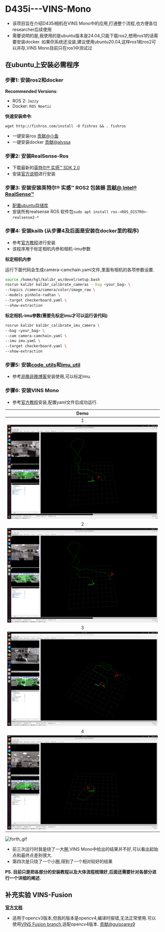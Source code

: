 # D435i---VINS-Mono
- 该项目旨在介绍D435i相机在VINS Mono中的应用,打通整个流程,也方便各位researcher后续使用
- 需要说明的是,我使用的是ubuntu版本是24.04,只能下载ros2,想用ros1的话需要安装docker. 如果你系统还没装,建议使用ubuntu20.04,这样ros1和ros2可以并存,VINS Mono目前只在ros1中测试过

## 在ubuntu上安装必需程序
### **步骤1: 安装ros2和docker**
**Recommended Versions**:
- ROS 2: `Jazzy`  
- Docker: `ROS Noetic`  

**快速安装命令**:
```
wget http://fishros.com/install -O fishros && . fishros
```
- 一键安装ros <a href="https://github.com/fishros" target="_blank" rel="noopener noreferrer nofollow ugc">贡献@小鱼</a>
- 一键安装docker <a href="https://github.com/alyssa1024" target="_blank" rel="noopener noreferrer nofollow ugc">贡献@alyssa</a>

### **步骤2: 安装RealSense-Ros**
- 下载最新的[英特尔® 实感™ SDK 2.0](https://github.com/IntelRealSense/librealsense)
- 安装[官方说明](https://github.com/IntelRealSense/librealsense/blob/master/doc/installation.md)进行安装

### **步骤3: 安装安装英特尔® 实感™ ROS2 包装器** <a href="https://github.com/IntelRealSense" target="_blank" rel="noopener noreferrer nofollow ugc">贡献@ Intel® RealSense™</a>

- [配置ubuntu存储库](https://wiki.ros.org/Installation/Ubuntu/Sources)
- 安装所有realsense ROS 软件包`sudo apt install ros-<ROS_DISTRO>-realsense2-*` 

### **步骤4: 安装kailb** (从步骤4及后面是安装在docker里的程序)
- 参考[官方教程](https://github.com/ethz-asl/kalibr/wiki/installation)进行安装
- 该程序用于标定相机内参和相机-imu参数

**标定相机内参**

运行下面代码会生成camera-camchain.yaml文件,里面有相机的各项参数设置.
```bash
source /home/hgl/kalibr_ws/devel/setup.bash
rosrun kalibr kalibr_calibrate_cameras --bag <your_bag> \
--topics /camera/camera/color/image_raw \
--models pinhole-radtan \
--target checkerboard.yaml \
--show-extraction
```

**标定相机-imu参数(需要先标定imu才可以运行该代码)**
```bash
rosrun kalibr kalibr_calibrate_imu_camera \
--bag <your_bag> \
--cam camera-camchain.yaml \
--imu imu.yaml \
--target checkerboard.yaml \
--show-extraction
```


### **步骤5: 安装[code_utils](https://github.com/gaowenliang/code_utils)和[imu_util](https://github.com/gaowenliang/imu_utils)**
- 参考[非晚非晚博客](https://blog.csdn.net/QLeelq/article/details/114652777)安装使用,可以标定imu.


### **步骤6: 安装VINS Mono**
- 参考[官方教程](https://github.com/HKUST-Aerial-Robotics/VINS-Mono)安装,配置yaml文件后成功运行.



| Demo |
|:------------:|
| 1 |
| ![first](screen/first.png) |
| 2 |
| ![second](screen/second.png) |
| 3 |
| ![third](screen/third.png) |
| 4 |
| ![forth](screen/forth.png) |


![forth_gif](screen/forth.gif)

- 前三次运行时我是绕了一大圈,VINS Mono中给出的结果并不好,可以看出起始点和最终点差别很大.
- 第四次是只绕了一个小圈,得到了一个相对较好的结果


**PS. 目前只是把各部分的安装教程以及大体流程梳理好,后面还需要针对各部分进行一个详细的阐述.**

## 补充实验 VINS-Fusion
[**官方文档**](https://github.com/HKUST-Aerial-Robotics/VINS-Fusion)
- 适用于opencv3版本,但我的版本是opencv4,编译时报错,无法正常使用.可以使用[VINS Fusion branch](https://github.com/guisoares9/VINS-Fusion),适配opencv4版本. <a href="https://github.com/guisoares9" target="_blank" rel="noopener noreferrer nofollow ugc">贡献@guisoares9</a>




